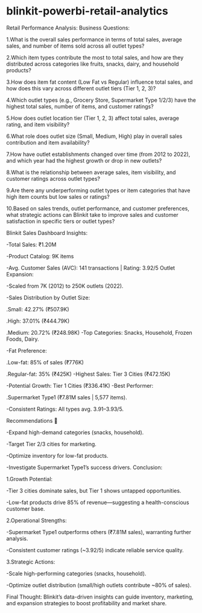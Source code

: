 # blinkit-powerbi-retail-analytics
Retail Performance Analysis: Business Questions:

1.What is the overall sales performance in terms of total sales, average sales, and number of items sold across all outlet types?

2.Which item types contribute the most to total sales, and how are they distributed across categories like fruits, snacks, dairy, and household products?

3.How does item fat content (Low Fat vs Regular) influence total sales, and how does this vary across different outlet tiers (Tier 1, 2, 3)?

4.Which outlet types (e.g., Grocery Store, Supermarket Type 1/2/3) have the highest total sales, number of items, and customer ratings?

5.How does outlet location tier (Tier 1, 2, 3) affect total sales, average rating, and item visibility?

6.What role does outlet size (Small, Medium, High) play in overall sales contribution and item availability?

7.How have outlet establishments changed over time (from 2012 to 2022), and which year had the highest growth or drop in new outlets?

8.What is the relationship between average sales, item visibility, and customer ratings across outlet types?

9.Are there any underperforming outlet types or item categories that have high item counts but low sales or ratings?

10.Based on sales trends, outlet performance, and customer preferences, what strategic actions can Blinkit take to improve sales and customer satisfaction in specific tiers or outlet types?

Blinkit Sales Dashboard Insights:

-Total Sales: ₹1.20M

-Product Catalog: 9K items

-Avg. Customer Sales (AVC): 141 transactions | Rating: 3.92/5
Outlet Expansion:

-Scaled from 7K (2012) to 250K outlets (2022).

-Sales Distribution by Outlet Size:

.Small: 42.27% (₹507.9K)

.High: 37.01% (₹444.79K)

.Medium: 20.72% (₹248.98K)
-Top Categories: Snacks, Household, Frozen Foods, Dairy.

-Fat Preference:

.Low-fat: 85% of sales (₹776K)

.Regular-fat: 35% (₹425K)
-Highest Sales: Tier 3 Cities (₹472.15K)

-Potential Growth: Tier 1 Cities (₹336.41K)
-Best Performer:

.Supermarket Type1 (₹7.81M sales | 5,577 items).

-Consistent Ratings: All types avg. 3.91–3.93/5.

Recommendations 🚀

-Expand high-demand categories (snacks, household).

-Target Tier 2/3 cities for marketing.

-Optimize inventory for low-fat products.

-Investigate Supermarket Type1’s success drivers.
Conclusion:

1.Growth Potential:

-Tier 3 cities dominate sales, but Tier 1 shows untapped opportunities.

-Low-fat products drive 85% of revenue—suggesting a health-conscious customer base.

2.Operational Strengths:

-Supermarket Type1 outperforms others (₹7.81M sales), warranting further analysis.

-Consistent customer ratings (~3.92/5) indicate reliable service quality.

3.Strategic Actions:

-Scale high-performing categories (snacks, household).

-Optimize outlet distribution (small/high outlets contribute ~80% of sales).

Final Thought: Blinkit’s data-driven insights can guide inventory, marketing, and expansion strategies to boost profitability and market share.



